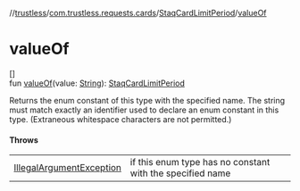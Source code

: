 //[trustless](../../../index.md)/[com.trustless.requests.cards](../index.md)/[StaqCardLimitPeriod](index.md)/[valueOf](value-of.md)

# valueOf

[]\
fun [valueOf](value-of.md)(value: [String](https://kotlinlang.org/api/latest/jvm/stdlib/kotlin/-string/index.html)): [StaqCardLimitPeriod](index.md)

Returns the enum constant of this type with the specified name. The string must match exactly an identifier used to declare an enum constant in this type. (Extraneous whitespace characters are not permitted.)

#### Throws

| | |
|---|---|
| [IllegalArgumentException](https://kotlinlang.org/api/latest/jvm/stdlib/kotlin/-illegal-argument-exception/index.html) | if this enum type has no constant with the specified name |
